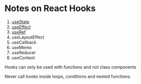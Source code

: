 # Notes on React Hooks

1. [useState](https://github.com/nilanshu96/react-hooks-tutorial/tree/useState)
2. [useEffect](https://github.com/nilanshu96/react-hooks-tutorial/tree/useEffect)
3. [useRef](https://github.com/nilanshu96/react-hooks-tutorial/tree/useRef)
4. useLayoutEffect
5. useCallback
6. useMemo
7. useReducer
8. useContext

Hooks can only be used with functions and not class components

Never call hooks inside loops, conditions and nested functions.
